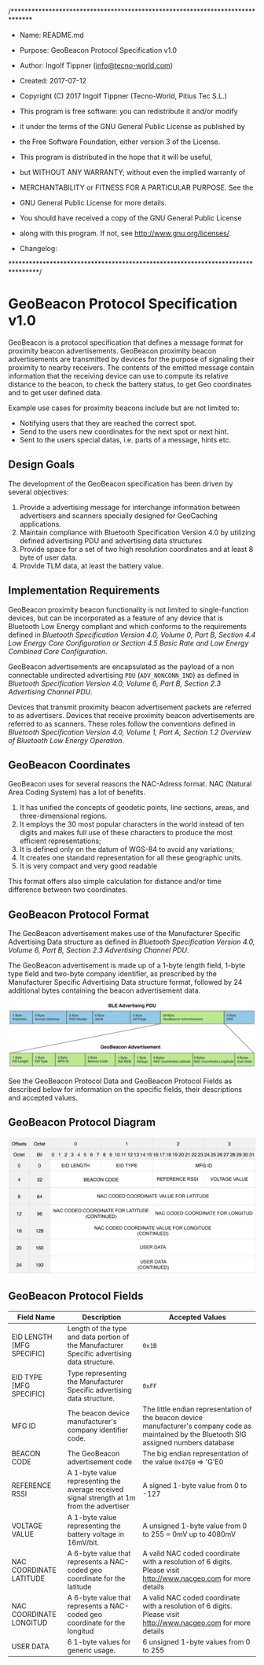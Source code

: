 /******************************************************************************
 * Name:      README.md
 * Purpose:   GeoBeacon Protocol Specification v1.0
 * Author:    Ingolf Tippner (info@tecno-world.com)
 * Created:   2017-07-12
 * Copyright (C) 2017  Ingolf Tippner (Tecno-World, Pitius Tec S.L.)

 * This program is free software: you can redistribute it and/or modify
 * it under the terms of the GNU General Public License as published by
 * the Free Software Foundation, either version 3 of the License.

 * This program is distributed in the hope that it will be useful,
 * but WITHOUT ANY WARRANTY; without even the implied warranty of
 * MERCHANTABILITY or FITNESS FOR A PARTICULAR PURPOSE.  See the
 * GNU General Public License for more details.

 * You should have received a copy of the GNU General Public License
 * along with this program.  If not, see <http://www.gnu.org/licenses/>.

 * Changelog:

********************************************************************************/
 
# GeoBeacon Protocol Specification v1.0

GeoBeacon is a protocol specification that defines a message format for proximity beacon advertisements. GeoBeacon proximity beacon advertisements are transmitted by devices for the purpose of signaling their proximity to nearby receivers. The contents of the emitted message contain information that the receiving device can use to compute its relative distance to the beacon, to check the battery status, to get Geo coordinates and to get user defined data. 

Example use cases for proximity beacons include but are not limited to:

* Notifying users that they are reached the correct spot.
* Send to the users new coordinates for the next spot or next hint.
* Sent to the users special datas, i.e. parts of a message, hints etc.

## Design Goals

The development of the GeoBeacon specification has been driven by several objectives:

1. Provide a advertising message for interchange information between advertisers and scanners specially designed for GeoCaching applications.
2. Maintain compliance with Bluetooth Specification Version 4.0 by utilizing defined advertising PDU and advertising data structures
3. Provide space for a set of two high resolution coordinates and at least 8 byte of user data.
4. Provide TLM data, at least the battery value.

## Implementation Requirements

GeoBeacon proximity beacon functionality is not limited to single-function devices, but can be incorporated as a feature of any device that is Bluetooth Low Energy compliant and which conforms to the requirements defined in _Bluetooth Specification Version 4.0, Volume 0, Part B, Section 4.4 Low Energy Core Configuration or Section 4.5 Basic Rate and Low Energy Combined Core Configuration_.

GeoBeacon advertisements are encapsulated as the payload of a non connectable undirected advertising `PDU` (`ADV_NONCONN_IND`) as defined in _Bluetooth Specification Version 4.0, Volume 6, Part B, Section 2.3 Advertising Channel PDU_.

Devices that transmit proximity beacon advertisement packets are referred to as advertisers. Devices that receive proximity beacon advertisements are referred to as scanners. These roles follow the conventions defined in _Bluetooth Specification Version 4.0, Volume 1, Part A, Section 1.2 Overview of Bluetooth Low Energy Operation_.

## GeoBeacon Coordinates

GeoBeacon uses for several reasons the NAC-Adress format. NAC (Natural Area Coding System) has a lot of benefits. 

1. It has unified the concepts of geodetic points, line sections, areas, and three-dimensional regions.
2. It employs the 30 most popular characters in the world instead of ten digits and makes full use of these characters to produce the most efficient representations;
3. It is defined only on the datum of WGS-84 to avoid any variations;
4. It creates one standard representation for all these geographic units. 
5. It is very compact and very good readable

This format offers also simple calculation for distance and/or time difference between two coordinates.


## GeoBeacon Protocol Format

The GeoBeacon advertisement makes use of the Manufacturer Specific Advertising Data structure as defined in _Bluetooth Specification Version 4.0, Volume 6, Part B, Section 2.3 Advertising Channel PDU_.

The GeoBeacon advertisement is made up of a 1-byte length field, 1-byte type field and two-byte company identifier, as prescribed by the Manufacturer Specific Advertising Data structure format, followed by 24 additional bytes containing the beacon advertisement data.

![Exploded View](./geobeacon-spec-exploded-view.png)

See the GeoBeacon Protocol Data and GeoBeacon Protocol Fields as described below for information on the specific fields, their descriptions and accepted values.

## GeoBeacon Protocol Diagram

![GeoBeacon Protocol Format](./geobeacon-protocol-diagram.png)

## GeoBeacon Protocol Fields

Field Name               |  Description                                                                                 | Accepted Values
------------------------ | -------------------------------------------------------------------------------------------- | ---------------
EID LENGTH [MFG SPECIFIC]| Length of the type and data portion of the Manufacturer Specific advertising data structure. | `0x1B`
EID TYPE [MFG SPECIFIC]  | Type representing the Manufacturer Specific advertising data structure.                      | `0xFF`
MFG ID                   | The beacon device manufacturer's company identifier code.                                    | The little endian representation of the beacon device manufacturer's company code as maintained by the Bluetooth SIG assigned numbers database
BEACON CODE              | The GeoBeacon advertisement code                                                             | The big endian representation of the value `0x47E0` => 'G'E0
REFERENCE RSSI           | A 1-byte value representing the average received signal strength at 1m from the advertiser   | A signed 1-byte value from 0 to -127
VOLTAGE VALUE            | A 1-byte value representing the battery voltage in 16mV/bit.                                 | A unsigned 1-byte value from 0 to 255 = 0mV up to 4080mV
NAC COORDINATE LATITUDE  | A 6-byte value that represents a NAC-coded geo coordinate for the latitude                   | A valid NAC coded coordinate with a resolution of 6 digits. Please visit http://www.nacgeo.com for more details
NAC COORDINATE LONGITUD  | A 6-byte value that represents a NAC-coded geo coordinate for the longitud                   | A valid NAC coded coordinate with a resolution of 6 digits. Please visit http://www.nacgeo.com for more details
USER DATA                | 6 1-byte values for generic usage.                                                           | 6 unsigned 1-byte values from 0 to 255

